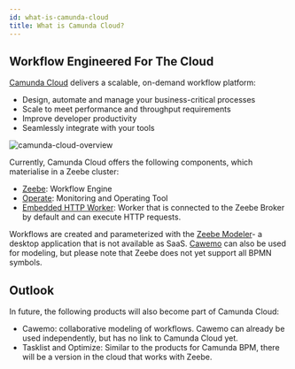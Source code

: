 ```yaml
---
id: what-is-camunda-cloud
title: What is Camunda Cloud?
---
```


## Workflow Engineered For The Cloud

[Camunda Cloud](https://camunda.com/products/cloud/) delivers a scalable, on-demand workflow platform:

* Design, automate and manage your business-critical processes
* Scale to meet performance and throughput requirements
* Improve developer productivity
* Seamlessly integrate with your tools

![camunda-cloud-overview](https://camunda.com/img/products/cloud/camunda-cloud-stack-web.svg)

Currently, Camunda Cloud offers the following components, which materialise in a Zeebe cluster:

* [Zeebe](https://zeebe.io/): Workflow Engine
* [Operate](https://docs.zeebe.io/operations/): Monitoring and Operating Tool
* [Embedded HTTP Worker](https://github.com/zeebe-io/zeebe-http-worker): Worker that is connected to the Zeebe Broker by default and can execute HTTP requests.

Workflows are created and parameterized with the [Zeebe Modeler](https://github.com/zeebe-io/zeebe-modeler)- a desktop application that is not available as SaaS. [Cawemo](https://cawemo.com/) can also be used for modeling, but please note that Zeebe does not yet support all BPMN symbols.

## Outlook

In future, the following products will also become part of Camunda Cloud:

* Cawemo: collaborative modeling of workflows. Cawemo can already be used independently, but has no link to Camunda Cloud yet.
* Tasklist and Optimize: Similar to the products for Camunda BPM, there will be a version in the cloud that works with Zeebe.
